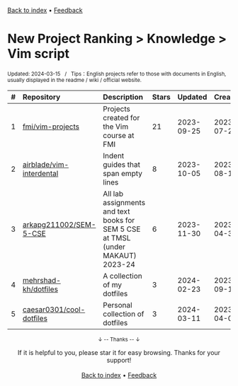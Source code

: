 <a href="https://github.com/GrowingGit/GitHub-English-Top-Charts#github-english-top-charts">Back to index</a> • <a href="/content/docs/feedback.md">Feedback</a>

# New Project Ranking > Knowledge > Vim script
<sub>Updated: 2024-03-15&nbsp;&nbsp;&nbsp;/&nbsp;&nbsp;&nbsp;Tips：English projects refer to those with documents in English, usually displayed in the readme / wiki / official website.</sub>

|#|Repository|Description|Stars|Updated|Created|
|:-|:-|:-|:-|:-|:-|
|1|[fmi/vim-projects](https://github.com/fmi/vim-projects)| Projects created for the Vim course at FMI |21|2023-09-25|2023-07-23|
|2|[airblade/vim-interdental](https://github.com/airblade/vim-interdental)|Indent guides that span empty lines|8|2023-10-05|2023-08-18|
|3|[arkapg211002/SEM-5-CSE](https://github.com/arkapg211002/SEM-5-CSE)|All lab assignments and text books for SEM 5 CSE at TMSL (under MAKAUT) 2023-24|6|2023-11-30|2023-04-30|
|4|[mehrshad-kh/dotfiles](https://github.com/mehrshad-kh/dotfiles)|A collection of my dotfiles|3|2024-02-23|2023-09-12|
|5|[caesar0301/cool-dotfiles](https://github.com/caesar0301/cool-dotfiles)|Personal collection of dotfiles|3|2024-03-11|2023-04-03|

<div align="center">
    <p><sub>↓ -- Thanks -- ↓</sub></p>
    If it is helpful to you, please star it for easy browsing. Thanks for your support!
</div>

<br/>

<div align="center"><a href="https://github.com/GrowingGit/GitHub-English-Top-Charts#github-english-top-charts">Back to index</a> • <a href="/content/docs/feedback.md">Feedback</a></div>
